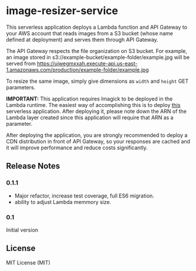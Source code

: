 # image-resizer-service

This serverless application deploys a Lambda function and API Gateway to your AWS account that reads images from a S3 bucket (whose name defined at deployment) and serves them through API Gateway.

The API Gateway respects the file organization on S3 bucket. For example, an image stored in s3://example-bucket/example-folder/example.jpg will be served from https://ujwegmxxah.execute-api.us-east-1.amazonaws.com/production/example-folder/example.jpg

To resize the same image, simply give dimensions as `width` and `height` GET parameters.

**IMPORTANT:** This application requires Imagick to be deployed in the Lambda runtime. The easiest way of accomplishing this is to deploy [this](https://eu-west-1.console.aws.amazon.com/lambda/home?region=eu-west-1#/create/app?applicationId=arn:aws:serverlessrepo:us-east-1:145266761615:applications/image-magick-lambda-layer) serverless application. After deploying it, please note down the ARN of the Lambda layer created since this application will require that ARN as a parameter.

After deploying the application, you are strongly recommended to deploy a CDN distribution in front of API Gateway, so your responses are cached and it will improve performance and reduce costs significantly.

## Release Notes

### 0.1.1

- Major refactor, increase test coverage, full ES6 migration.
- ability to adjust Lambda memmory size.

### 0.1

Initial version

## License

MIT License (MIT)